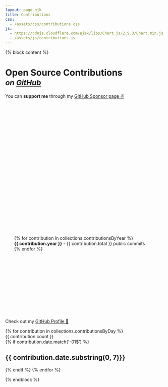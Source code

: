 ```yaml
---
layout: page.njk
title: Contributions
css:
  - /assets/css/contributions.css
js:
  - https://cdnjs.cloudflare.com/ajax/libs/Chart.js/2.9.3/Chart.min.js
  - /assets/js/contributions.js
---
```


{% block content %}

<script type="text/javascript">
window.contributionsByYear = {{ collections.contributionsByYear | reverse | json | safe }}
</script>

<h1 class="no-mt">Open Source Contributions<br/><small><i>on <a href="https://github.com/christian-fei">GitHub</a></i></small></h1>

You can **support me** through my [GitHub Sponsor page ✌️](https://github.com/sponsors/christian-fei)


<div class="flex flex-wrap">
  <div class="flex-item" style="width: 400px; height: 400px">
    <canvas id="yearsChart"></canvas>
  </div>

  <dl class="flex-item" style="height: 250px; min-width: 20em; overflow-y: scroll; text-align: left; padding-left: 2em;">
    {% for contribution in collections.contributionsByYear %}
      <dt><b>{{ contribution.year }}</b> - {{ contribution.total }} public commits</dt>
    {% endfor %}
  </dl>
</div>

Check out my [GitHub Profile 🤖](https://github.com/christian-fei)


<div class="contributions-grid">
  {% for contribution in collections.contributionsByDay %}
    <div style="background-color: {{ contribution.color }}" data-count="{{ contribution.count }}" data-date="{{ contribution.date }}">{{ contribution.count }}</div>
    {% if contribution.date.match('-01$') %}
      <br>
      <h2>{{ contribution.date.substring(0, 7)}}</h2>
    {% endif %}
  {% endfor %}
</div>

{% endblock %}